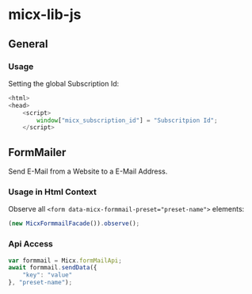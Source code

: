 # micx-lib-js

## General

### Usage

Setting the global Subscription Id:

```javascript
<html>
<head>
    <script>
        window["micx_subscription_id"] = "Subscritpion Id";
    </script>

```

## FormMailer

Send E-Mail from a Website to a E-Mail Address.

### Usage in Html Context

Observe all `<form data-micx-formmail-preset="preset-name">` elements:

```javascript
(new MicxFormmailFacade()).observe();
```

### Api Access

```javascript
var formmail = Micx.formMailApi;
await formmail.sendData({
    "key": "value"
}, "preset-name");      
```
